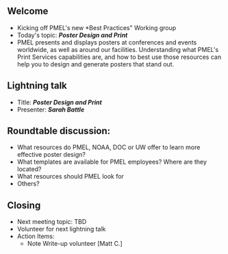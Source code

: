 ## Welcome
  * Kicking off PMEL's new *Best Practices" Working group
  * Today's topic: ***Poster Design and Print***
  * PMEL presents and displays posters at conferences and events worldwide, as well as around our facilities.  Understanding what 
  PMEL's Print Services capabilities are, and how to best use those resources can help you to design and generate posters that stand out.
## Lightning talk
  * Title: ***Poster Design and Print***
  * Presenter: ***Sarah Battle***
## Roundtable discussion:
  * What resources do PMEL, NOAA, DOC or UW offer to learn more effective poster design?
  * What templates are available for PMEL employees?  Where are they located?
  * What resources should PMEL look for 
  * Others?
## Closing
  * Next meeting topic: TBD
  * Volunteer for next lightning talk
  * Action Items:
    * Note Write-up volunteer [Matt C.]
